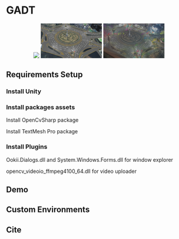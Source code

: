 # GADT
<p align="center">
  <img src="./uploads/Gongeoptap-BEV-Raw.png" width="33%" />
  <img src="./uploads/Gongeoptap-BEV-Ours-DT.png" width="33%" />
  <img src="./uploads/Gongeoptap-BEV-Ours-overlay.png" width="33%" />
</p>

## Requirements Setup

### Install Unity

### Install packages assets
Install OpenCvSharp package

Install TextMesh Pro package

### Install Plugins
Ookii.Dialogs.dll and System.Windows.Forms.dll for window explorer

opencv_videoio_ffmpeg4100_64.dll for video uploader

## Demo

## Custom Environments


## Cite
